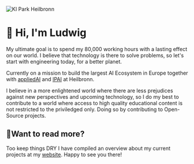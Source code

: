 ![KI Park Heilbronn](https://file.notion.so/f/s/d8c2575b-9886-451e-88ce-50e8343779a5/copy3.jpg?id=ea105fa4-1b30-428f-aaef-dfabf0ccdae0&table=block&spaceId=d8bd58b7-a274-49e3-a432-c5e0801b9dfd&expirationTimestamp=1687090186106&signature=g7zdTxSBTm6OgfZhp0LcOOQWkhoja8Snqv1ycMNsuBA&downloadName=copy3.jpg)

# 👋 Hi, I'm Ludwig

My ultimate goal is to spend my 80,000 working hours with a lasting effect on our world. I believe that technology is there to solve problems, so let's start with engineering today, for a better planet.

Currently on a mission to build the largest AI Ecosystem in Europe together with [appliedAI](https://www.appliedai.de/) and [IPAI](https://ip.ai/en/) at Heilbronn. 

I believe in a more enlightened world where there are less prejudices against new perspectives and upcoming technology, so I do my best to contribute to a world where access to high quality educational content is not restricted to the priviledged only. Doing so by contributing to Open-Source projects.

## 🤙Want to read more?

Too keep things DRY I have compiled an overview about my current projects at my [website](https://ludwigstumpp.com). Happy to see you there!
